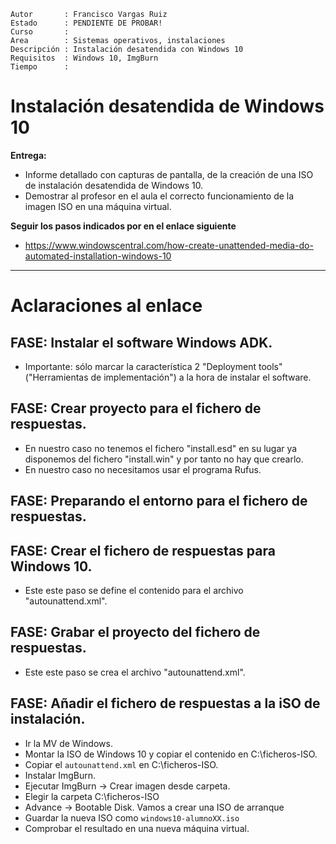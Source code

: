 
```
Autor       : Francisco Vargas Ruiz
Estado      : PENDIENTE DE PROBAR!
Curso       :
Area        : Sistemas operativos, instalaciones
Descripción : Instalación desatendida con Windows 10
Requisitos  : Windows 10, ImgBurn
Tiempo      :
```

# Instalación desatendida de Windows 10

**Entrega:**
* Informe detallado con capturas de pantalla, de la creación de una ISO de instalación desatendida de Windows 10.
* Demostrar al profesor en el aula el correcto funcionamiento de la imagen ISO en una máquina virtual.

**Seguir los pasos indicados por en el enlace siguiente**
* https://www.windowscentral.com/how-create-unattended-media-do-automated-installation-windows-10

---

# Aclaraciones al enlace

## FASE: Instalar el software Windows ADK.

* Importante: sólo marcar la característica 2 "Deployment tools" ("Herramientas de implementación") a la hora de instalar el software.

## FASE: Crear proyecto para el fichero de respuestas.

* En nuestro caso no tenemos el fichero "install.esd" en su lugar ya disponemos del fichero "install.win" y por tanto no hay que crearlo.
* En nuestro caso no necesitamos usar el programa Rufus.

## FASE: Preparando el entorno para el fichero de respuestas.

## FASE: Crear el fichero de respuestas para Windows 10.

* Este este paso se define el contenido para el archivo "autounattend.xml".

## FASE: Grabar el proyecto del fichero de respuestas.

* Este este paso se crea el archivo "autounattend.xml".

## FASE: Añadir el fichero de respuestas a la iSO de instalación.

* Ir la MV de Windows.
* Montar la ISO de Windows 10 y copiar el contenido en C:\ficheros-ISO.
* Copiar el `autounattend.xml` en C:\ficheros-ISO.
* Instalar ImgBurn.
* Ejecutar ImgBurn -> Crear imagen desde carpeta.
* Elegir la carpeta C:\ficheros-ISO
* Advance -> Bootable Disk. Vamos a crear una ISO de arranque
* Guardar la nueva ISO como `windows10-alumnoXX.iso`
* Comprobar el resultado en una nueva máquina virtual.

